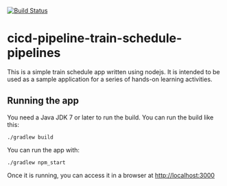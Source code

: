 [![Build Status](https://app.travis-ci.com/hassani0393/cicd-pipeline-train-schedule-pipelines.svg?branch=master)](https://app.travis-ci.com/hassani0393/cicd-pipeline-train-schedule-pipelines)
# cicd-pipeline-train-schedule-pipelines

This is a simple train schedule app written using nodejs. It is intended to be used as a sample application for a series of hands-on learning activities.

## Running the app

You need a Java JDK 7 or later to run the build. You can run the build like this:

    ./gradlew build

You can run the app with:

    ./gradlew npm_start

Once it is running, you can access it in a browser at [http://localhost:3000](http://localhost:3000)
